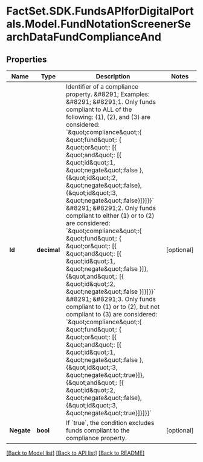 # FactSet.SDK.FundsAPIforDigitalPortals.Model.FundNotationScreenerSearchDataFundComplianceAnd

## Properties

Name | Type | Description | Notes
------------ | ------------- | ------------- | -------------
**Id** | **decimal** | Identifier of a compliance property.  &amp;#8291;  Examples:  &amp;#8291;  &amp;#8291;1.  Only funds compliant to ALL of the following: (1), (2), and (3) are considered:  &#x60;\&quot;compliance\&quot;:{ \&quot;fund\&quot;: { \&quot;or\&quot;: [{ \&quot;and\&quot;: [{ \&quot;id\&quot;:1, \&quot;negate\&quot;:false }, {\&quot;id\&quot;:2, \&quot;negate\&quot;:false}, {\&quot;id\&quot;:3, \&quot;negate\&quot;:false}]}]}}&#x60;  &amp;#8291;  &amp;#8291;2. Only funds compliant to either (1) or to (2) are considered:  &#x60;\&quot;compliance\&quot;:{ \&quot;fund\&quot;: { \&quot;or\&quot;: [{ \&quot;and\&quot;: [{ \&quot;id\&quot;:1, \&quot;negate\&quot;:false  }]}, {\&quot;and\&quot;: [{ \&quot;id\&quot;:2, \&quot;negate\&quot;:false }]}]}}&#x60;  &amp;#8291;  &amp;#8291;3. Only funds compliant to (1) or to (2), but not compliant to (3) are considered:  &#x60;\&quot;compliance\&quot;:{ \&quot;fund\&quot;: { \&quot;or\&quot;: [{ \&quot;and\&quot;: [{ \&quot;id\&quot;:1, \&quot;negate\&quot;:false },{\&quot;id\&quot;:3, \&quot;negate\&quot;:true}]}, {\&quot;and\&quot;: [{ \&quot;id\&quot;:2, \&quot;negate\&quot;:false},{\&quot;id\&quot;:3, \&quot;negate\&quot;:true}]}]}}&#x60; | [optional] 
**Negate** | **bool** | If &#x60;true&#x60;, the condition excludes funds compliant to the compliance property.  | [optional] 

[[Back to Model list]](../README.md#documentation-for-models) [[Back to API list]](../README.md#documentation-for-api-endpoints) [[Back to README]](../README.md)

